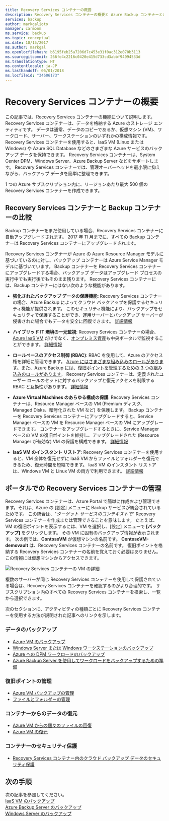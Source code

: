 ```yaml
---
title: Recovery Services コンテナーの概要
description: Recovery Services コンテナーの概要と Azure Backup コンテナーとの比較。
services: backup
author: markgalioto
manager: carmonm
ms.service: backup
ms.topic: conceptual
ms.date: 10/15/2017
ms.author: markgal
ms.openlocfilehash: b6195feb25a7206d7c453e31f0ac312e070b3113
ms.sourcegitcommit: 266fe4c2216c0420e415d733cd3abbf94994533d
ms.translationtype: HT
ms.contentlocale: ja-JP
ms.lasthandoff: 06/01/2018
ms.locfileid: "34606173"
---
```

# <a name="recovery-services-vaults-overview"></a>Recovery Services コンテナーの概要

この記事では、Recovery Services コンテナーの機能について説明します。 Recovery Services コンテナーは、データを格納する Azure のストレージ エンティティです。 データは通常、データのコピーであるか、仮想マシン (VM)、ワークロード、サーバー、ワークステーションのいずれかの構成情報です。 Recovery Services コンテナーを使用すると、IaaS VM (Linux または Windows) や Azure SQL Database などのさまざまな Azure サービスのバックアップ データを保持できます。 Recovery Services コンテナーは、System Center DPM、Windows Server、Azure Backup Server などをサポートします。 Recovery Services コンテナーでは、管理オーバーヘッドを最小限に抑えながら、バックアップ データを簡単に整理できます。 

1 つの Azure サブスクリプション内に、リージョンあたり最大 500 個の Recovery Services コンテナーを作成できます。

## <a name="comparing-recovery-services-vaults-and-backup-vaults"></a>Recovery Services コンテナーと Backup コンテナーの比較

Backup コンテナーをまだ使用している場合、Recovery Services コンテナーに自動アップグレードされます。 2017 年 11 月までに、すべての Backup コンテナーは Recovery Services コンテナーにアップグレードされます。 

Recovery Services コンテナーが Azure の Azure Resource Manager モデルに基づいているのに対し、バックアップ コンテナーは Azure Service Manager モデルに基づいています。 Backup コンテナーを Recovery Services コンテナーにアップグレードする場合、バックアップ データはアップグレード プロセスの実行中でも実行後でもそのまま残ります。 Recovery Services コンテナーには、Backup コンテナーにはない次のような機能があります。

- **強化されたバックアップ データの保護機能**: Recovery Services コンテナーの場合、Azure Backup によってクラウド バックアップを保護するセキュリティ機能が提供されます。 このセキュリティ機能により、バックアップをセキュリティで保護することができ、運用サーバーとバックアップ サーバーが侵害された場合でもデータを安全に回復できます。 [詳細情報](backup-azure-security-feature.md)

- **ハイブリッド IT 環境の一元監視**: Recovery Services コンテナーの場合、[Azure IaaS VM](backup-azure-manage-vms.md) だけでなく、[オンプレミス資産](backup-azure-manage-windows-server.md#manage-backup-items)も中央ポータルで監視することができます。 [詳細情報](http://azure.microsoft.com/blog/alerting-and-monitoring-for-azure-backup)

- **ロールベースのアクセス制御 (RBAC)**: RBAC を使用して、Azure のアクセス権を詳細に管理できます。 [Azure にはさまざまな組み込みのロールがあります](../role-based-access-control/built-in-roles.md)。また、Azure Backup には、[復旧ポイントを管理するための 3 つの組み込みのロールがあります](backup-rbac-rs-vault.md)。 Recovery Services コンテナーは、定義されたユーザー ロールのセットに対するバックアップと復元アクセスを制限する RBAC と互換性があります。 [詳細情報](backup-rbac-rs-vault.md)

- **Azure Virtual Machines のあらゆる構成の保護**: Recovery Services コンテナーは、Resource Manager ベースの VM (Premium ディスク、Managed Disks、暗号化された VM など) を保護します。 Backup コンテナーを Recovery Services コンテナーにアップグレードすると、Service Manager ベースの VM を Resource Manager ベースの VM にアップグレードできます。 コンテナーをアップグレードするときに、Service Manager ベースの VM の復旧ポイントを維持し、アップグレードされた (Resource Manager が有効な) VM の保護を構成できます。 [詳細情報](http://azure.microsoft.com/blog/azure-backup-recovery-services-vault-ga)

- **IaaS VM のインスタント リストア**: Recovery Services コンテナーを使用すると、VM 全体を復元せずに IaaS VM からファイルとフォルダーを復元できるため、復元時間を短縮できます。 IaaS VM のインスタント リストアは、Windows VM と Linux VM の両方で利用できます。 [詳細情報](http://azure.microsoft.com/blog/instant-file-recovery-from-azure-linux-vm-backup-using-azure-backup-preview)

## <a name="managing-your-recovery-services-vaults-in-the-portal"></a>ポータルでの Recovery Services コンテナーの管理
Recovery Services コンテナーは、Azure Portal で簡単に作成および管理できます。それは、Azure の [設定] メニューに Backup サービスが統合されているためです。 この統合は、"*ターゲット サービスのコンテキストで*" Recovery Services コンテナーを作成または管理できることを意味します。 たとえば、VM の復旧ポイントを表示するには、VM を選択し、[設定] メニューで **[バックアップ]** をクリックします。 その VM に固有のバックアップ情報が表示されます。 次の例では、**ContosoVM** が仮想マシンの名前です。 **ContosoVM-demovault** は、Recovery Services コンテナーの名前です。 復旧ポイントを格納する Recovery Services コンテナーの名前を覚えておく必要はありません。この情報には仮想マシンからアクセスできます。  

![Recovery Services コンテナーの VM の詳細](./media/backup-azure-recovery-services-vault-overview/rs-vault-in-context.png)

複数のサーバーが同じ Recovery Services コンテナーを使用して保護されている場合は、Recovery Services コンテナーを確認するのがより合理的です。 サブスクリプション内のすべての Recovery Services コンテナーを検索し、一覧から選択できます。

次のセクションに、アクティビティの種類ごとに Recovery Services コンテナーを使用する方法が説明された記事へのリンクを示します。

### <a name="back-up-data"></a>データのバックアップ
- [Azure VM のバックアップ](backup-azure-vms-first-look-arm.md)
- [Windows Server または Windows ワークステーションのバックアップ](backup-try-azure-backup-in-10-mins.md)
- [Azure への DPM ワークロードのバックアップ](backup-azure-dpm-introduction.md)
- [Azure Backup Server を使用してワークロードをバックアップするための準備](backup-azure-microsoft-azure-backup.md)

### <a name="manage-recovery-points"></a>復旧ポイントの管理
- [Azure VM バックアップの管理](backup-azure-manage-vms.md)
- [ファイルとフォルダーの管理](backup-azure-manage-windows-server.md)

### <a name="restore-data-from-the-vault"></a>コンテナーからのデータの復元
- [Azure VM からの個々のファイルの回復](backup-azure-restore-files-from-vm.md)
- [Azure VM の復元](backup-azure-arm-restore-vms.md)

### <a name="secure-the-vault"></a>コンテナーのセキュリティ保護
- [Recovery Services コンテナー内のクラウド バックアップ データのセキュリティ保護](backup-azure-security-feature.md)



## <a name="next-steps"></a>次の手順
次の記事を参照してください。</br>
[IaaS VM のバックアップ](backup-azure-arm-vms-prepare.md)</br>
[Azure Backup Server のバックアップ](backup-azure-microsoft-azure-backup.md)</br>
[Windows Server のバックアップ](backup-configure-vault.md)

